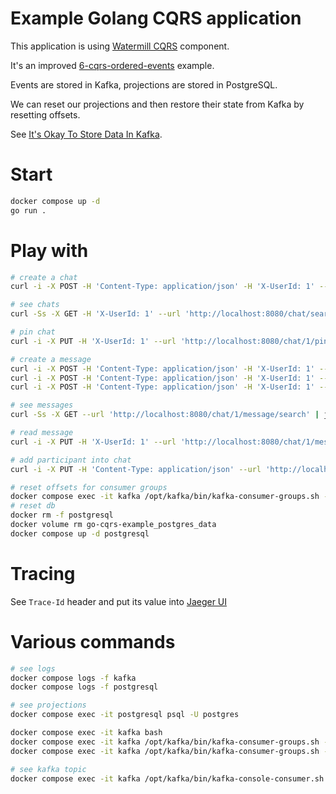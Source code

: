 # Example Golang CQRS application

This application is using [Watermill CQRS](http://watermill.io/docs/cqrs) component.

It's an improved [6-cqrs-ordered-events](https://github.com/ThreeDotsLabs/watermill/tree/v1.4.6/_examples/basic/6-cqrs-ordered-events) example.

Events are stored in Kafka, projections are stored in PostgreSQL.

We can reset our projections and then restore their state from Kafka by resetting offsets.

See [It's Okay To Store Data In Kafka](https://www.confluent.io/blog/okay-store-data-apache-kafka/).

# Start
```bash
docker compose up -d
go run .
```

# Play with
```bash
# create a chat
curl -i -X POST -H 'Content-Type: application/json' -H 'X-UserId: 1' --url 'http://localhost:8080/chat' -d '{"title": "new chat"}'

# see chats
curl -Ss -X GET -H 'X-UserId: 1' --url 'http://localhost:8080/chat/search' | jq

# pin chat
curl -i -X PUT -H 'X-UserId: 1' --url 'http://localhost:8080/chat/1/pin?pin=true'

# create a message
curl -i -X POST -H 'Content-Type: application/json' -H 'X-UserId: 1' --url 'http://localhost:8080/chat/1/message' -d '{"content": "new message"}'
curl -i -X POST -H 'Content-Type: application/json' -H 'X-UserId: 1' --url 'http://localhost:8080/chat/1/message' -d '{"content": "new message 2"}'
curl -i -X POST -H 'Content-Type: application/json' -H 'X-UserId: 1' --url 'http://localhost:8080/chat/1/message' -d '{"content": "new message 3"}'

# see messages
curl -Ss -X GET --url 'http://localhost:8080/chat/1/message/search' | jq

# read message
curl -i -X PUT -H 'X-UserId: 1' --url 'http://localhost:8080/chat/1/message/2/read'

# add participant into chat
curl -i -X PUT -H 'Content-Type: application/json' --url 'http://localhost:8080/chat/1/participant' -d '{"participantIds": [2, 3]}'

# reset offsets for consumer groups
docker compose exec -it kafka /opt/kafka/bin/kafka-consumer-groups.sh --bootstrap-server kafka:29092 --group CommonProjection --reset-offsets --to-earliest --execute --topic events
# reset db
docker rm -f postgresql
docker volume rm go-cqrs-example_postgres_data
docker compose up -d postgresql
```

# Tracing
See `Trace-Id` header and put its value into [Jaeger UI](http://localhost:16686)

# Various commands
```bash
# see logs
docker compose logs -f kafka
docker compose logs -f postgresql

# see projections
docker compose exec -it postgresql psql -U postgres

docker compose exec -it kafka bash
docker compose exec -it kafka /opt/kafka/bin/kafka-consumer-groups.sh --bootstrap-server kafka:29092 --list
docker compose exec -it kafka /opt/kafka/bin/kafka-consumer-groups.sh --bootstrap-server kafka:29092 --describe --group CommonProjection --offsets

# see kafka topic
docker compose exec -it kafka /opt/kafka/bin/kafka-console-consumer.sh --bootstrap-server kafka:29092 --topic events --from-beginning --property print.key=true --property print.headers=true
```
